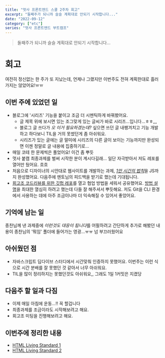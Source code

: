 ```yaml
---
title: "멋사 프론트엔드 스쿨 2주차 회고"
excerpt: "둘째주가 되니까 슬슬 계획대로 안되기 시작합니다..."
date: "2022-09-12"
category: ["etc"]
series: "멋사 프론트엔드 부트캠프"
---
```


> 둘째주가 되니까 슬슬 계획대로 안되기 시작합니다...

# 회고

여전히 정신없는 한 주가 또 지났는데, 언제나 그랬지만 이번주도 전혀 계획한대로 흘러가지는 않았어요!ㅠㅠ

## 이번 주에 있었던 일

- 블로그에 '시리즈' 기능을 붙이고 조금 더 시멘틱하게 바꿔봤어요.
  - 글 제목 위에 보시면 있는 조그맞게 있는 글씨가 바로 시리즈...입니다...ㅎㅎ,,,
  - 블로그 글 쓰다가 _오 이거 필요하겠는데?_ 싶으면 쓰던 글 내팽겨치고 기능 개발하고 하다보니 TIL을 거의 못썼던게 좀 아쉬워요.
  - 시리즈가 있는 글에는 글 말미에 시리즈의 다른 글이 보이는 기능까지만 완성되면 이젠 정말로 글 내용에 집중하기로...
- 매일 코테 한 문제씩은 풀었어요! 이건 좀 뿌듯
- 멋사 붙캠 최종과제를 벌써 시작한 분이 계시다길래... 일단 자극받아서 저도 레포를 열어만 뒀어요. 흐흐
- 처음으로 디자이너의 시안대로 웹사이트를 개발하는 과제, [_1만 시간의 법칙_](https://custardcream98.github.io/the-10000-hours-rule/)을 JS까지 완성했어요. 다음주에 멘토님의 피드백을 받기로 했는데 기대됩니다.
- [회고조 코드리뷰를 위한 깃헙 레포](https://github.com/LikeLion-Palette/FE-School-Challenges)를 열고 협업 방법을 세워서 공유했어요. [방법 설명](https://github.com/custardcream98/FE-School-Challenges/blob/main/CONTRIBUTING.md)을 최대한 열심히 하려고 했는데 다들 잘 해주셔서 뿌듯해요. 저도 Git을 CLI 환경에서 사용하는 데에 아주 조금이나마 더 익숙해질 수 있어서 좋았어요.

## 기억에 남는 일

종찬님께 낸 과제중에 *이런것도 대응이 됩니다*를 어필하려고 간단하게 추가로 해봤던 내용이 종찬님의 '뭐임' 폴더에 들어가는 영광...ㅠㅠ 넘 부끄러웠어요

## 아쉬웠던 점

- 자바스크립트 딥다이브 스터디에서 시간맞춰 인증하지 못했어요. 이번주는 이런 식으로 시간 분배를 잘 못했던 것 같아서 너무 아쉬워요.
- TIL을 많이 정리하지는 못했던것도 아쉬워요,, 그래도 1일 1커밋은 지켰당

## 다음주 할 일과 다짐

- 이제 매일 아침에 운동...!! 꼭 할겁니다
- 최종과제를 조금이라도 시작해보려고 해요.
- 회고조 미팅을 진행해보려고 해요.

## 이번주에 정리한 내용

- [HTML Living Standard 1](https://custardcream.vercel.app/posts/HTML%20Living%20Standard%201)
- [HTML Living Standard 2](https://custardcream.vercel.app/posts/HTML%20Living%20Standard%202)

